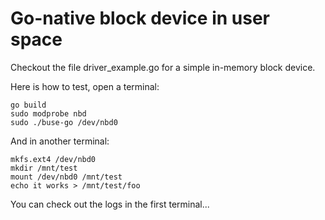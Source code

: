 # Go-native block device in user space

Checkout the file driver_example.go for a simple in-memory block device.

Here is how to test, open a terminal:

```
go build
sudo modprobe nbd
sudo ./buse-go /dev/nbd0
```

And in another terminal:

```
mkfs.ext4 /dev/nbd0
mkdir /mnt/test
mount /dev/nbd0 /mnt/test
echo it works > /mnt/test/foo
```

You can check out the logs in the first terminal...
